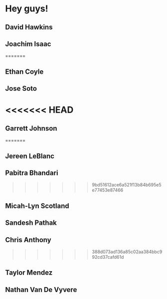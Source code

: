 # Hey guys!

## David Hawkins
## Joachim Isaac


=======
## Ethan Coyle
## Jose Soto
<<<<<<< HEAD
=======
## Garrett Johnson
=======
## Jereen LeBlanc
## Pabitra Bhandari
>>>>>>> 9bd51612ace6a521f13b84b695e5e77453e87466
## Micah-Lyn Scotland
## Sandesh Pathak
## Chris Anthony
>>>>>>> 388d073ad136a85c02aa384bbc992cd37cafd61d
## Taylor Mendez
## Nathan Van De Vyvere
